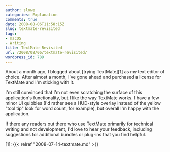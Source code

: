 ```yaml
---
author: slowe
categories: Explanation
comments: true
date: 2008-08-06T11:58:15Z
slug: textmate-revisited
tags:
- macOS
- Writing
title: TextMate Revisited
url: /2008/08/06/textmate-revisited/
wordpress_id: 789
---
```


About a month ago, I blogged about [trying TextMate][1] as my text editor of choice. After almost a month, I've gone ahead and purchased a license for TextMate and I'm sticking with it.

I'm still convinced that I'm not even scratching the surface of this application's functionality, but I like the way TextMate works. I have a few minor UI quibbles (I'd rather see a HUD-style overlay instead of the yellow "tool tip" look for word count, for example), but overall I'm happy with the application.

If there any readers out there who use TextMate primarily for technical writing and not development, I'd love to hear your feedback, including suggestions for additional bundles or plug-ins that you find helpful.

[1]: {{< relref "2008-07-14-textmate.md" >}}

